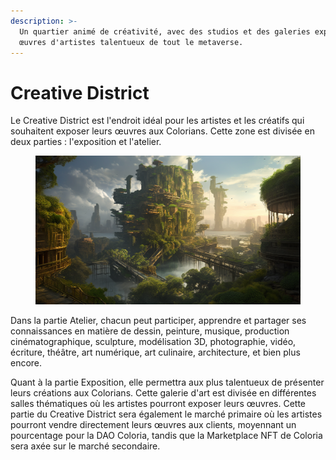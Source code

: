 ```yaml
---
description: >-
  Un quartier animé de créativité, avec des studios et des galeries exposant les
  œuvres d'artistes talentueux de tout le metaverse.
---
```


# Creative District

Le Creative District est l'endroit idéal pour les artistes et les créatifs qui souhaitent exposer leurs œuvres aux Colorians. Cette zone est divisée en deux parties : l'exposition et l'atelier.

<figure><img src="../.gitbook/assets/Jeem_a_land_of_endless_possibilities_and_creative_exploration.__32c96a88-597d-4e3a-ab40-fa9ab0bf7405.png" alt=""><figcaption></figcaption></figure>

Dans la partie Atelier, chacun peut participer, apprendre et partager ses connaissances en matière de dessin, peinture, musique, production cinématographique, sculpture, modélisation 3D, photographie, vidéo, écriture, théâtre, art numérique, art culinaire, architecture, et bien plus encore.

Quant à la partie Exposition, elle permettra aux plus talentueux de présenter leurs créations aux Colorians. Cette galerie d'art est divisée en différentes salles thématiques où les artistes pourront exposer leurs œuvres. Cette partie du Creative District sera également le marché primaire où les artistes pourront vendre directement leurs œuvres aux clients, moyennant un pourcentage pour la DAO Coloria, tandis que la Marketplace NFT de Coloria sera axée sur le marché secondaire.
